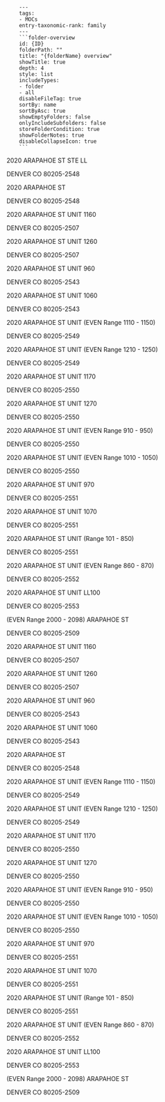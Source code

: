 
        ---
        tags:
        - MOCs
        entry-taxonomic-rank: family
        ---
        ```folder-overview
        id: {ID}
        folderPath: ""
        title: "{folderName} overview"
        showTitle: true
        depth: 4
        style: list
        includeTypes:
        - folder
        - all
        disableFileTag: true
        sortBy: name
        sortByAsc: true
        showEmptyFolders: false
        onlyIncludeSubfolders: false
        storeFolderCondition: true
        showFolderNotes: true
        disableCollapseIcon: true
        ```
2020 ARAPAHOE ST STE LL

DENVER CO 80205-2548

2020 ARAPAHOE ST

DENVER CO 80205-2548

2020 ARAPAHOE ST UNIT 1160

DENVER CO 80205-2507

2020 ARAPAHOE ST UNIT 1260

DENVER CO 80205-2507

2020 ARAPAHOE ST UNIT 960

DENVER CO 80205-2543

2020 ARAPAHOE ST UNIT 1060

DENVER CO 80205-2543

2020 ARAPAHOE ST UNIT (EVEN Range 1110 - 1150)

DENVER CO 80205-2549

2020 ARAPAHOE ST UNIT (EVEN Range 1210 - 1250)

DENVER CO 80205-2549

2020 ARAPAHOE ST UNIT 1170

DENVER CO 80205-2550

2020 ARAPAHOE ST UNIT 1270

DENVER CO 80205-2550

2020 ARAPAHOE ST UNIT (EVEN Range 910 - 950)

DENVER CO 80205-2550

2020 ARAPAHOE ST UNIT (EVEN Range 1010 - 1050)

DENVER CO 80205-2550

2020 ARAPAHOE ST UNIT 970

DENVER CO 80205-2551

2020 ARAPAHOE ST UNIT 1070

DENVER CO 80205-2551

2020 ARAPAHOE ST UNIT (Range 101 - 850)

DENVER CO 80205-2551

2020 ARAPAHOE ST UNIT (EVEN Range 860 - 870)

DENVER CO 80205-2552

2020 ARAPAHOE ST UNIT LL100

DENVER CO 80205-2553

(EVEN Range 2000 - 2098) ARAPAHOE ST

DENVER CO 80205-2509

2020 ARAPAHOE ST UNIT 1160

DENVER CO 80205-2507

2020 ARAPAHOE ST UNIT 1260

DENVER CO 80205-2507

2020 ARAPAHOE ST UNIT 960

DENVER CO 80205-2543

2020 ARAPAHOE ST UNIT 1060

DENVER CO 80205-2543

2020 ARAPAHOE ST

DENVER CO 80205-2548

2020 ARAPAHOE ST UNIT (EVEN Range 1110 - 1150)

DENVER CO 80205-2549

2020 ARAPAHOE ST UNIT (EVEN Range 1210 - 1250)

DENVER CO 80205-2549

2020 ARAPAHOE ST UNIT 1170

DENVER CO 80205-2550

2020 ARAPAHOE ST UNIT 1270

DENVER CO 80205-2550

2020 ARAPAHOE ST UNIT (EVEN Range 910 - 950)

DENVER CO 80205-2550

2020 ARAPAHOE ST UNIT (EVEN Range 1010 - 1050)

DENVER CO 80205-2550

2020 ARAPAHOE ST UNIT 970

DENVER CO 80205-2551

2020 ARAPAHOE ST UNIT 1070

DENVER CO 80205-2551

2020 ARAPAHOE ST UNIT (Range 101 - 850)

DENVER CO 80205-2551

2020 ARAPAHOE ST UNIT (EVEN Range 860 - 870)

DENVER CO 80205-2552

2020 ARAPAHOE ST UNIT LL100

DENVER CO 80205-2553

(EVEN Range 2000 - 2098) ARAPAHOE ST

DENVER CO 80205-2509